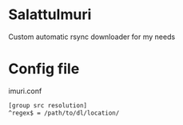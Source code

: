 # SalattuImuri
Custom automatic rsync downloader for my needs

# Config file
imuri.conf
```sh
[group src resolution]
^regex$ = /path/to/dl/location/
```
